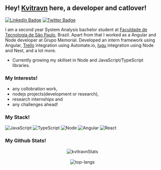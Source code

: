## Hey! [Kvitravn](https://portfolio-kvitravn.herokuapp.com/) here, a developer and catlover!

[![Linkedin Badge](https://img.shields.io/badge/-Gustaf%20Toledo-blue?style=social&logo=Linkedin&logoColor=blue&link=https://www.linkedin.com/in/gustaf-toledo/)](https://www.linkedin.com/in/gustaf-toledo/) [![Twitter Badge](http://img.shields.io/badge/-@GusttaToledo-1ca0f1?style=social&logo=twitter&logoColor=blue&link=https://twitter.com/GusttaToledo)](https://twitter.com/GusttaToledo)

I am a second year System Analysis bachelor student at [Faculdade de Tecnologia de São Paulo](http://www.fatecsp.br/), Brazil. Apart from that I worked as a Angular and Node developer at Grupo Memorial. Developed an intern framework using Angular, [Trello](https://trello.com/home) integration using Automate.io, [Iugu](shorturl.at/artM1) integration using Node and Nest, and a lot more.

- Currently growing my skillset in Node and JavaScript/TypeScript libraries.

### My Interests!
- any collobration work,
- nodejs projects(development or research),
- research internships and
- any challenges ahead!

### My Stack!
![JavaScript](https://img.shields.io/static/v1?label=&message=JavaScript&color=F1E05A&logo=javascript&logoColor=FFFFFF)
![TypeScript](https://img.shields.io/static/v1?label=&message=TypeScript&color=007ACC&logo=typescript&logoColor=FFFFFF)
![Node](https://img.shields.io/static/v1?label=&message=Node&color=68A063&logo=node.js&logoColor=FFFFFF)
![Angular](https://img.shields.io/static/v1?label=&message=Angular&color=DD1B16&logo=angular&logoColor=FFFFFF)
![React](https://img.shields.io/static/v1?label=&message=React&color=61DBFB&logo=react&logoColor=FFFFFF)

### My Github Stats!
<p align="center">
  <img src="https://github-readme-stats.vercel.app/api?username=kvitravn&theme=dark&show_icons=true" alt="kvitravnStats" />  
  <br />
  <br />
  <img src="https://github-readme-stats.vercel.app/api/top-langs/?username=kvitravn&layout=compact&theme=dark" alt="top-langs" />
</p>

<!--
**Gustaf-Toledo/Gustaf-Toledo** is a ✨ _special_ ✨ repository because its `README.md` (this file) appears on your GitHub profile.
